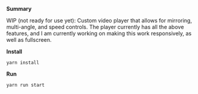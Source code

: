 **Summary**

WIP (not ready for use yet): Custom video player that allows for mirroring, multi-angle, and speed controls. The player currently has all the above features, and I am currently working on making this work responsively, as well as fullscreen.

**Install**

```yarn install```

**Run**

```yarn run start```
